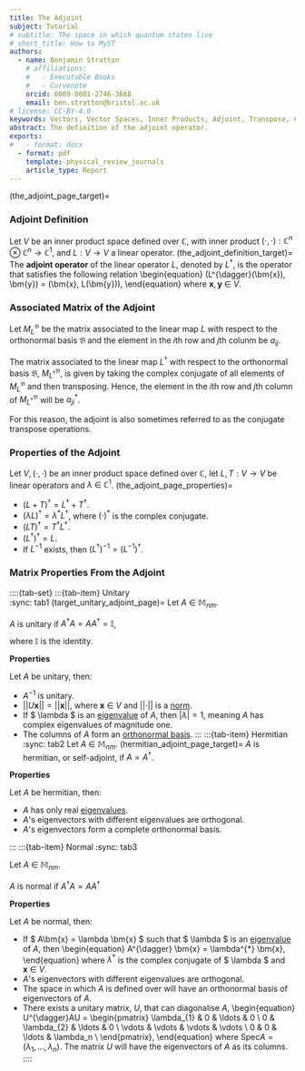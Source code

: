 ```yaml
---
title: The Adjoint
subject: Tutorial
# subtitle: The space in which quantum states live
# short_title: How to MyST
authors:
  - name: Benjamin Stratton
    # affiliations:
    #   - Executable Books
    #   - Curvenote
    orcid: 0009-0001-2746-3668
    email: ben.stratton@bristol.ac.uk
# license: CC-BY-4.0
keywords: Vectors, Vector Spaces, Inner Products, Adjoint, Transpose, Complex Conjugate. 
abstract: The definition of the adjoint operator.  
exports:
#   - format: docx
  - format: pdf
    template: physical_review_journals
    article_type: Report
---
```

(the_adjoint_page_target)=
### Adjoint Definition 

Let $V$ be an inner product space defined over $\mathbb{C}$, with inner product $(\cdot, \cdot): \mathbb{C}^{n} \otimes \mathbb{C}^{n} \rightarrow \mathbb{C}^{1}$, and $L: V \rightarrow V$ a linear operator. 
(the_adjoint_definition_target)=
The **adjoint operator** of the linear operator $L$, denoted by $L^{\dagger}$, is the operator that satisfies the following relation 
\begin{equation}
(L^{\dagger}(\bm{x}), \bm{y}) = (\bm{x}, L(\bm{y})),
\end{equation}
where $\bm{x}, \bm{y}~\in~V$.

### Associated Matrix of the Adjoint

Let $M^{\mathfrak{B}}_{L}$ be the matrix associated to the linear map $L$ with respect to the orthonormal basis $\mathfrak{B}$ and the element in the $i$th row and $j$th colunm be $a_{ij}$. 

The matrix associated to the linear map $L^{\dagger}$ with respect to the orthonormal basis $\mathfrak{B}$, $M_{L^{\dagger}}^{\mathfrak{B}}$, is given by taking the complex conjugate of all elements of $M_{L}^{\mathfrak{B}}$ and then transposing. Hence, the element in the $i$th row and $j$th column of $M_{L^{\dagger}}^{\mathfrak{B}}$ will be $a^{*}_{ji}$.

For this reason, the adjoint is also sometimes referred to as the conjugate transpose operations. 

### Properties of the Adjoint

Let $V, (\cdot, \cdot)$ be an inner product space defined over $\mathbb{C}$, let $L, T: V \rightarrow V$ be linear operators and $\lambda~\in~\mathbb{C}^{1}$. 
(the_adjoint_page_properties)=
- $(L+T)^{\dagger} = L^{\dagger} + T^{\dagger}$. 
- $(\lambda L)^{\dagger} = \lambda^{*} L^{\dagger}$, where $(\cdot)^{*}$ is the complex conjugate. 
- $(LT)^{\dagger} = T^{\dagger}L^{\dagger}.$
- $(L^{\dagger})^{\dagger} = L$. 
- If $L^{-1}$ exists, then $(L^{\dagger})^{-1} = (L^{-1})^{\dagger}$.


### Matrix Properties From the Adjoint

::::{tab-set}
:::{tab-item} Unitary  
:sync: tab1
(target_unitary_adjoint_page)=
Let $A~\in~\mathbb{M}_{nm}$. 

$A$ is unitary if $A^{\dagger}A=AA^{\dagger}=\mathbb{I}$,

where $\mathbb{I}$ is the identity. 

**Properties** 

Let $A$ be unitary, then: 

- $A^{-1}$ is unitary. 
- $\vert \vert U \bm{x} \vert \vert = \vert \vert \bm{x} \vert \vert$, where $\bm{x}~\in~V$ and $\vert \vert \cdot \vert \vert$ is a [norm](#norms_page_target).
- If $ \lambda $ is an [eigenvalue](#eigenvalues_page_target) of $A$, then $\vert \lambda \vert = 1$, meaning $A$ has complex eigenvalues of magnitude one.  
- The columns of $A$ form an [orthonormal basis](#Orthonormal_Basis_basis_target). 
:::
:::{tab-item} Hermitian
:sync: tab2
Let $A~\in~\mathbb{M}_{nm}$. 
(hermitian_adjoint_page_target)=
$A$ is hermitian, or self-adjoint, if $A=A^{\dagger}$.

**Properties** 

Let $A$ be hermitian, then: 

- $A$ has only real [eigenvalues](#eigenvalues_page_target). 
- $A$'s eigenvectors with different eigenvalues are orthogonal.
- $A$'s eigenvectors form a complete orthonormal basis. 

:::
:::{tab-item} Normal 
:sync: tab3

Let $A~\in~\mathbb{M}_{nm}$. 

$A$ is normal if $A^{\dagger}A = AA^{\dagger}$

**Properties** 

Let $A$ be normal, then:

- If $ A\bm{x} = \lambda \bm{x} $ such that $ \lambda $ is an [eigenvalue](#eigenvalues_page_target) of $A$, then
\begin{equation}
A^{\dagger} \bm{x} = \lambda^{*} \bm{x},
\end{equation}
where $\lambda^{*}$ is the complex conjugate of $ \lambda $ and $\bm{x}~\in~V$.
- $A$'s eigenvectors with different eigenvalues are orthogonal.
- The space in which $A$ is defined over will have an orthonormal basis of eigenvectors of $A$.
- There exists a unitary matrix, $U$, that can diagonalise $A$, 
\begin{equation}
U^{\dagger}AU = \begin{pmatrix}
\lambda_{1} & 0 & \ldots & 0 \\
0 & \lambda_{2} & \ldots & 0 \\
\vdots & \vdots & \vdots & \vdots \\
0 & 0 & \ldots & \lambda_n \\
\end{pmatrix},
\end{equation} 
where $\textrm{Spec}A = (\lambda_1, \ldots, \lambda_n)$. The matrix $U$ will have the eigenvectors of $A$ as its columns. 
::::
